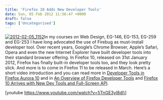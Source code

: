 ```yaml
---
title: 'Firefox 10 Adds New Developer Tools'
date: Sun, 05 Feb 2012 11:56:47 +0000
draft: false
tags: ['Uncategorised']
---
```


[![](http://res.cloudinary.com/swansea-university/image/upload/h_231,w_300/v1418042851/2012-02-05_11521_tj4wap.png "2012-02-05_1152")](http://blog.cpjobling.me/2012/02/05/firefox-10-adds-new-developer-tools/2012-02-05_1152-2/)In my courses on Web Design, EG-146, EG-153, EG-259 and EG-253 I have long advocated the use of Firebug as must-install developer tool. Over recent years, Google’s Chrome Browser, Apple’s Safari, Opera and even the new Internet Explorer have built developer tools into their standard browser offering. In Firefox 10, released on 31st January 2012, Firefox has finally built-in developer tools too, and they look pretty slick. And more is to come in Firefox 11 to be released in March. Here’s a short video introduction and you can read more in [Developer Tools in Firefox Aurora 10](http://hacks.mozilla.org/2011/11/developer-tools-in-firefox-aurora-10/ "Developer Tools in Firefox Aurora 10 by Kevin Dangoor, Nov. 16. 2011.") and in [An Overview of Firefox Developer Tools](http://www.webmonkey.com/2011/12/an-overview-of-firefoxs-coming-developer-tools "An Overview of Firefox Developer Tools") and [Firefox 10 Arrives with New Dev Tools and Full-Screen API](http://www.webmonkey.com/2012/02/firefox-10-arrives-with-new-dev-tools-and-full-screen-api/ "Firefox 10 Arrives with New Dev Tools and Full-Screen API, by Ryan Paul - Ars Technica, Feb 1, 2012").

\[youtube https://www.youtube.com/watch?v=5TnGE3yl8dI\]